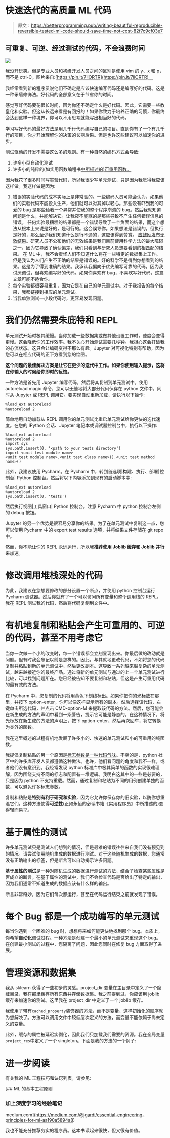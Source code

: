 # 快速迭代的高质量 ML 代码

> 原文：<https://betterprogramming.pub/writing-beautiful-reproducible-reversible-tested-ml-code-should-save-time-not-cost-82f7c9cf03e7>

## 可重复、可逆、经过测试的代码，不会浪费时间

![](img/c0684f0cf7dbfd4c5126942afeeead96.png)

我没开玩笑。但是专业人员和初级开发人员之间的区别是使用 vim 的 y、x 和 p，而不是 ctrl-C。图片来自:[https://pin.it/7liORTR](https://pin.it/7liORTR)。

我经常看到新的程序员说他们不确定是应该快速编写代码还是编写好的代码。这是一种矛盾修饰法。好代码的全部意义在于节省你的时间。

感觉写好代码要花很长时间，因为你还不确定什么是好代码。因此，它需要一些教皇化和实验。但这从长远来看是有回报的！如果你致力于培养正确的习惯，你最终会达到这样一种境界，你可以不用思考就能写出相当好的代码。

学习写好代码的最好方法是用几千行代码编写自己的项目。直到你有了一个有几千行的项目，你才开始理解你的决策的长期后果。但是也许这些建议可以加速你的进步。

测试驱动的开发不需要这么多的规则。有一种自然的编码方式会导致:

1.  许多小型自动化测试
2.  许多小的纯粹的(如实用函数编程书[中所描述的)可重用函数。](https://livebook.manning.com/book/grokking-simplicity/chapter-1/18)

因为我花了很多时间写实验代码，所以我很少写单元测试，只是因为我觉得我应该这样做。我这样做是因为:

1.  错误的实验代码的成本实际上是非常高的。一些编码人员可能会认为，如果他们的实验代码不能投入生产，他们就可以对其掉以轻心。那些没有吓到我的可爱的 bug 是那些给我一个异常并使我的整个程序崩溃的 bug。然后我就知道问题是什么，并能解决它。让我夜不能寐的是那些导致不产生任何错误信息的错误。
    任何实验最糟糕的结果都是一个错误导致了一个负面的结果，而这个想法从根本上来说是好的，是可行的。这会误导你。如果想法是错误的，但执行是好的，那么至少我们知道什么是行不通的，这应该得到赞赏。
    [应鼓励发布无效结果](https://www.nature.com/articles/d41586-020-00530-6)。研究人员不公布他们的无效结果是我们目前使用科学方法的最大障碍之一，因为它导致了确认偏差，我们只看到与研究人员想要看到的相匹配的结果。
    在 ML 中，我不会责怪人们不知道什么将在一些特定的数据集上工作。但是我认为人们产生不正确的结果是错误的。好的科学不是得到你想看到的结果。这是为了得到准确的结果。我承认我偏向于优先编写可靠的代码，因为我讨厌调试，但喜欢编写好的代码。如果你喜欢有 bug，不喜欢写好代码，这篇文章可能不适合你。
2.  每个实验都很容易重复，因为它是在自己的单元测试中。对于我报告的每个结果，我都链接到相应的单元测试。
3.  当我单独测试一小段代码时，更容易发现问题。

# 我们仍然需要朱庇特和 REPL

单元测试开始时极其缓慢。当你加载一些数据集或做其他设置工作时，速度会变得更慢。这会降低你的工作效率。我不关心开始测试需要几秒钟。我担心这会打破我的心流状态。这只会让编码变得不那么有趣。Jupyter 对可视化特别有帮助，因为您可以在相应代码的正下方看到您的绘图。

**这个问题的最佳解决方案是让它在更少的迭代中工作。如果你使用输入提示，这将在你输入的时候给你即时的反馈。**

一种方法是首先用 Jupyter 编写代码，然后将其复制到单元测试中。使用 autoreload magic 命令，您可以无缝地将大部分代码保存在 python 文件中，同时从 Jupyter 或 REPL 调用它。要实现自动重新加载，请执行以下操作:

```
%load_ext autoreload
%autoreload 2
```

简单地用自动加载从 REPL 调用你的单元测试比重启单元测试给你更快的迭代速度。在您的 IPython 会话、Jupyter 笔记本或调试器控制台中，执行以下操作:

```
%load_ext autoreload
%autoreload 2
import sys
sys.path.insert(0, '<path to your tests directory')
import <unit test module name>
<unit test module name>.<unit test class name>().<unit test method name>()
```

此外，我建议使用 Pycharm。在 Pycharm 中，转到首选项|构建、执行、部署|控制台| Python 控制台。然后将以下内容添加到现有的启动脚本中:

```
%load_ext autoreload
%autoreload 2
sys.path.insert(0, 'tests')
```

然后执行视图|工具窗口| Python 控制台。注意 Pycharm 中 python 控制台左侧的 debug 按钮。

Jupyter 的另一个优势是很容易分享你的结果。为了在单元测试中复制这一点，您可以使用 Pycharm 中的 export test results 选项，并将结果文件存储在 git repo 中。

然而，你不能让你的 REPL 永远运行，所以我**推荐使用 Joblib 缓存和 Joblib 并行**来加速。

# 修改调用堆栈深处的代码

为此，我建议在您想要修改的部分设置一个断点，并使用 python 控制台运行 Pycharm 调试器。然后你就有了一个可以访问所有变量和整个调用栈的 REPL。我在 REPL 测试我的代码，然后将代码复制到文件中。

# 有机地复制和粘贴会产生可重用的、可逆的代码，甚至不用考虑它

当你一次做一个小的改变时，每一个错误都会立刻显现出来。你最后做的改动就是问题。但有时我会忘记以前是怎样的。因此，与其就地更改代码，不如将您的代码复制并粘贴到新的单元测试中，然后更改副本。这导致一系列越来越复杂的单元测试，越来越接近你的最终产品。通过将新的单元测试与通过的上一个单元测试进行比较，可以找到问题所在。您已经被告知不要复制和粘贴，但这是产生可重用代码的最有效的方法。

在 Pycharm 中，您复制的代码将用黄色下划线标出。如果你把你的光标放在那里，并按下 option-enter，你可以像这样显示所有的副本。然后选择该代码，右键单击所选代码，并点击 CMD-option-M 来提取该代码的方法。然后，您可能会在新生成的方法的声明中看到一条警告，提示它可能是静态的。在这种情况下，将光标放在新生成的方法的声明上，按下 option-enter，然后再次回车，将它转换为类外的函数。

我在这里概述的过程有机地发展了许多小的、快速的单元测试和小的可重用的纯函数。

我提倡复制粘贴的另一个原因是[标志参数是一种代码气味](https://martinfowler.com/bliki/FlagArgument.html)。不幸的是，python 社区中的许多库开发人员都遵循这种做法。也许，他们看问题的角度和我不一样，或者他们没有意识到。我经常发现 python 标准库中极其简单的函数的实现很难理解，因为围绕支持不同的标志和配置有一堆逻辑。我明白这其中的一些是必要的，只是因为 python 不支持重载。然而，通过复制和粘贴为不同的用例创建单独的函数，可以避免许多标志参数。

复制和粘贴是**特别有利于研究和实验**，因为它允许你保存你的旧实验，以防你想重温它们。这种方法使得**可逆性**(正如永恒的必读书籍《实用程序员》中所描述的)变得轻而易举。

# 基于属性的测试

许多单元测试只是测试人们想到的情况，但是最难的错误往往来自我们没有预见到的情况。请尝试使用随机生成的数据进行测试。对于这些随机生成的数据，您通常没有正确输出的标签，但是断言可以自动揭示许多问题。

**基于属性的测试**是一种对随机生成的数据进行测试的方法，结合了检查某些属性是否成立的断言。在基于属性的测试中，我们不会检查代码是否给出了特定的输出，因为我们通常不知道生成的数据应该有什么样的输出。

断言非常奇妙，因为它们每次都运行，甚至在代码运行结束之前就发现了错误。

# 每个 Bug 都是一个成功编写的单元测试

每当你遇到一个困难的 bug 时，想想将来如何能更快地找到那个 bug。本质上，你希望**自动化**调试过程。一种方法是创建一个最小的单元测试来重现这个 bug。在创建最小测试的过程中，您隔离了问题，因此您同时在修复 bug 方面取得了进展。

# 管理资源和数据集

我从 sklearn 获得了一些初步的灵感。project_dir 变量在主目录中定义了一个隐藏目录，我在那里缓存所有东西并存储数据集。我之前提到过，你应该用 joblib 缓存来加速你的测试。这里我在 project_dir 中定义了一个 joblib 缓存。

我使用了带有`cached_property`装饰器的方法，而不是变量，这样初始化的顺序就为您解决了。方法可以调用文件中较低层次定义的方法，而变量不能依赖于尚未定义的变量。

此外，缓存的属性被延迟实例化，因此我们只加载我们需要的资源。我在全局变量`project_res`中定义了一个 singleton。下面是我的方法的一个例子:

# 进一步阅读

有关我的 ML 工程技巧和诀窍列表，请参见:

 [## ML 的基本工程原则

### 加上深度学习的经验笔记

medium.com](https://medium.com/@jgardi/essential-engineering-principles-for-ml-aa190a5894a8) 

我也不能充分推荐务实的程序员。这本书读起来很快，但又很有价值。